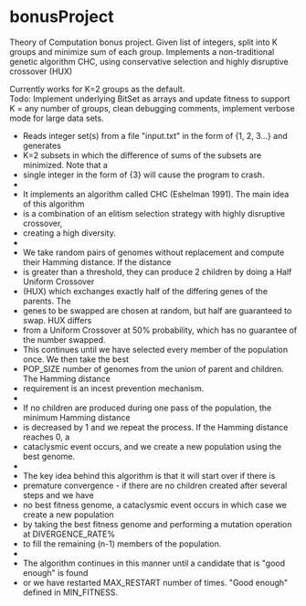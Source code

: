 bonusProject
============

Theory of Computation bonus project.  Given list of integers, split into K groups and minimize sum of each group.  Implements a non-traditional genetic algorithm CHC, using conservative selection and highly disruptive crossover (HUX) 

Currently works for K=2 groups as the default.  
Todo:  Implement underlying BitSet as arrays and update fitness to support K = any number of groups, clean debugging comments, implement verbose mode for large data sets.   

 * Reads integer set(s) from a file "input.txt" in the form of {1, 2, 3...} and generates 
 * K=2 subsets in which the difference of sums of the subsets are minimized.  Note that a 
 * single integer in the form of {3} will cause the program to crash.  
 *   
 * It implements an algorithm called CHC (Eshelman 1991).  The main idea of this algorithm 
 * is a combination of an elitism selection strategy with highly disruptive crossover, 
 * creating a high diversity.  
 * 
 * We take random pairs of genomes without replacement and compute their Hamming distance.  If the distance 
 * is greater than a threshold, they can produce 2 children by doing a Half Uniform Crossover
 * (HUX) which exchanges exactly half of the differing genes of the parents.  The 
 * genes to be swapped are chosen at random, but half are guaranteed to swap.  HUX differs 
 * from a Uniform Crossover at 50% probability, which has no guarantee of the number swapped.
 * This continues until we have selected every member of the population once.  We then take the best 
 * POP_SIZE number of genomes from the union of parent and children.  The Hamming distance
 * requirement is an incest prevention mechanism.   
 * 
 * If no children are produced during one pass of the population, the minimum Hamming distance
 * is decreased by 1 and we repeat the process.  If the Hamming distance reaches 0, a 
 * cataclysmic event occurs, and we create a new population using the best genome.  
 * 
 * The key idea behind this algorithm is that it will start over if there is 
 * premature convergence - if there are no children created after several steps and we have
 * no best fitness genome, a cataclysmic event occurs in which case we create a new population 
 * by taking the best fitness genome and performing a mutation operation at DIVERGENCE_RATE% 
 * to fill the remaining (n-1) members of the population.  
 * 
 * The algorithm continues in this manner until a candidate that is "good enough" is found
 * or we have restarted MAX_RESTART number of times.  "Good enough" defined in MIN_FITNESS.
